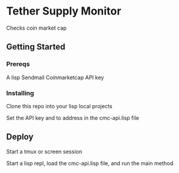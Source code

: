 # Tether Supply Monitor
Checks coin market cap

## Getting Started

### Prereqs
A lisp
Sendmail
Coinmarketcap API key

### Installing
Clone this repo into your lisp local projects

Set the API key and to address in the cmc-api.lisp file

## Deploy
Start a tmux or screen session

Start a lisp repl, load the cmc-api.lisp file, and run the main method

